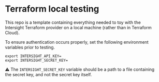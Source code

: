 # Terraform local testing

This repo is a template containing everything needed to toy with the Intersight Terraform provider on a local machine (rather than in Terraform Cloud).

To ensure authentication occurs properly, set the following environment variables prior to testing.

```
export INTERSIGHT_API_KEY=
export INTERSIGHT_SECRET_KEY=
```

⚠️ The `INTERSIGHT_SECRET_KEY` variable should be a path to a file containing the secret key, and not the secret key itself.
